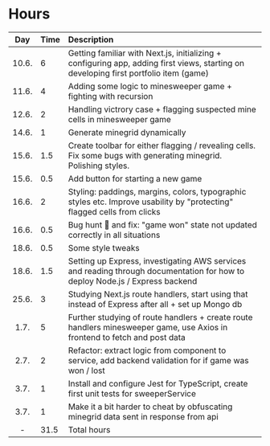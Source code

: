 # Hours

|  Day  | Time | Description                                                                                                                           |
| :---: | :--- | :------------------------------------------------------------------------------------------------------------------------------------ |
| 10.6. | 6    | Getting familiar with Next.js, initializing + configuring app, adding first views, starting on developing first portfolio item (game) |
| 11.6. | 4    | Adding some logic to minesweeper game + fighting with recursion                                                                       |
| 12.6. | 2    | Handling victrory case + flagging suspected mine cells in minesweeper game                                                            |
| 14.6. | 1    | Generate minegrid dynamically                                                                                                         |
| 15.6. | 1.5  | Create toolbar for either flagging / revealing cells. Fix some bugs with generating minegrid. Polishing styles.                       |
| 15.6. | 0.5  | Add button for starting a new game                                                                                                    |
| 16.6. | 2    | Styling: paddings, margins, colors, typographic styles etc. Improve usability by "protecting" flagged cells from clicks               |
| 16.6. | 0.5  | Bug hunt 🐛 and fix: "game won" state not updated correctly in all situations                                                         |
| 18.6. | 0.5  | Some style tweaks                                                                                                                     |
| 18.6. | 1.5  | Setting up Express, investigating AWS services and reading through documentation for how to deploy Node.js / Express backend          |
| 25.6. | 3    | Studying Next.js route handlers, start using that instead of Express after all + set up Mongo db                                      |
| 1.7.  | 5    | Further studying of route handlers + create route handlers minesweeper game, use Axios in frontend to fetch and post data             |
| 2.7.  | 2    | Refactor: extract logic from component to service, add backend validation for if game was won / lost                                  |
| 3.7.  | 1    | Install and configure Jest for TypeScript, create first unit tests for sweeperService                                                 |
| 3.7.  | 1    | Make it a bit harder to cheat by obfuscating minegrid data sent in response from api                                                  |
|   -   | 31.5 | Total hours                                                                                                                           |

